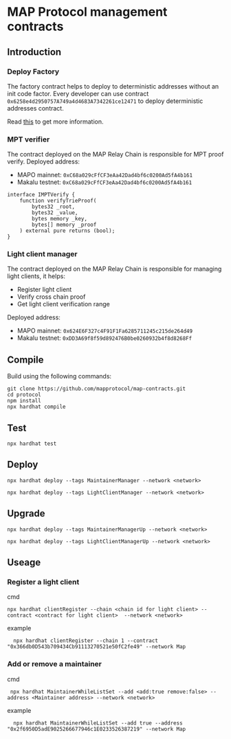 # MAP Protocol management contracts

## Introduction


### Deploy Factory

The factory contract helps to deploy to deterministic addresses without an init code factor.
Every developer can use contract `0x6258e4d2950757A749a4d4683A7342261ce12471` to deploy deterministic addresses contract.

Read [this](https://github.com/mapprotocol/map-contracts/blob/main/protocol/contracts/create3/README.md) to get more information.

### MPT verifier
The contract deployed on the MAP Relay Chain is responsible for MPT proof verify.
Deployed address: 
 - MAPO mainnet: `0xC68a029cFfCF3eAa42Dad4bf6c0200Ad5fA4b161`
 - Makalu testnet: `0xC68a029cFfCF3eAa42Dad4bf6c0200Ad5fA4b161`

```solidity
interface IMPTVerify {
    function verifyTrieProof(
        bytes32 _root,
        bytes32 _value,
        bytes memory _key,
        bytes[] memory _proof
    ) external pure returns (bool);
}
```

### Light client manager
The contract deployed on the MAP Relay Chain is responsible for managing light clients, it helps:
- Register light client
- Verify cross chain proof
- Get light client verification range

Deployed address:
- MAPO mainnet: `0x624E6F327c4F91F1Fa6285711245c215de264d49`
- Makalu testnet: `0xDD3A69f8f59d892476B0be0260932b4f8d8268Ff`


## Compile

Build using the following commands:

```shell
git clone https://github.com/mapprotocol/map-contracts.git
cd protocol
npm install
npx hardhat compile
```


## Test

```shell
npx hardhat test
```

## Deploy

```shell
npx hardhat deploy --tags MaintainerManager --network <network>

npx hardhat deploy --tags LightClientManager --network <network>
```

## Upgrade

```shell
npx hardhat deploy --tags MaintainerManagerUp --network <network>

npx hardhat deploy --tags LightClientManagerUp --network <network>
```


## Useage

### Register a light client

cmd
```shell
npx hardhat clientRegister --chain <chain id for light client> --contract <contract for light client>  --network <network>
```

example
```shell
  npx hardhat clientRegister --chain 1 --contract "0x366db0D543b709434Cb91113270521e50fC2fe49" --network Map
```

### Add or remove a maintainer

cmd
```shell
 npx hardhat MaintainerWhileListSet --add <add:true remove:false> --address <Maintainer address> --network <network>
```
example

```shell
  npx hardhat MaintainerWhileListSet --add true --address "0x2f6950D5adE9025266677946c1E0233526387219" --network Map
```


